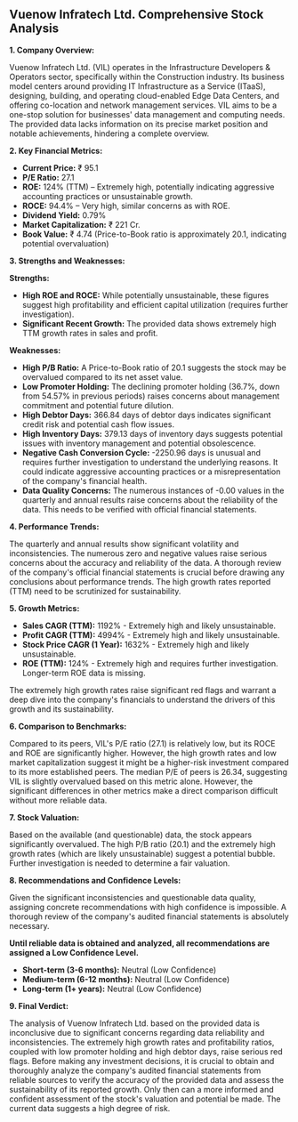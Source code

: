 ## Vuenow Infratech Ltd. Comprehensive Stock Analysis

**1. Company Overview:**

Vuenow Infratech Ltd. (VIL) operates in the Infrastructure Developers & Operators sector, specifically within the Construction industry.  Its business model centers around providing IT Infrastructure as a Service (ITaaS), designing, building, and operating cloud-enabled Edge Data Centers, and offering co-location and network management services. VIL aims to be a one-stop solution for businesses' data management and computing needs.  The provided data lacks information on its precise market position and notable achievements, hindering a complete overview.

**2. Key Financial Metrics:**

* **Current Price:** ₹ 95.1
* **P/E Ratio:** 27.1
* **ROE:** 124% (TTM) – Extremely high, potentially indicating aggressive accounting practices or unsustainable growth.
* **ROCE:** 94.4% –  Very high, similar concerns as with ROE.
* **Dividend Yield:** 0.79%
* **Market Capitalization:** ₹ 221 Cr.
* **Book Value:** ₹ 4.74 (Price-to-Book ratio is approximately 20.1, indicating potential overvaluation)

**3. Strengths and Weaknesses:**

**Strengths:**

* **High ROE and ROCE:**  While potentially unsustainable, these figures suggest high profitability and efficient capital utilization (requires further investigation).
* **Significant Recent Growth:**  The provided data shows extremely high TTM growth rates in sales and profit.

**Weaknesses:**

* **High P/B Ratio:**  A Price-to-Book ratio of 20.1 suggests the stock may be overvalued compared to its net asset value.
* **Low Promoter Holding:**  The declining promoter holding (36.7%, down from 54.57% in previous periods) raises concerns about management commitment and potential future dilution.
* **High Debtor Days:**  366.84 days of debtor days indicates significant credit risk and potential cash flow issues.
* **High Inventory Days:** 379.13 days of inventory days suggests potential issues with inventory management and potential obsolescence.
* **Negative Cash Conversion Cycle:**  -2250.96 days is unusual and requires further investigation to understand the underlying reasons.  It could indicate aggressive accounting practices or a misrepresentation of the company's financial health.
* **Data Quality Concerns:** The numerous instances of -0.00 values in the quarterly and annual results raise concerns about the reliability of the data.  This needs to be verified with official financial statements.


**4. Performance Trends:**

The quarterly and annual results show significant volatility and inconsistencies.  The numerous zero and negative values raise serious concerns about the accuracy and reliability of the data.  A thorough review of the company's official financial statements is crucial before drawing any conclusions about performance trends.  The high growth rates reported (TTM) need to be scrutinized for sustainability.

**5. Growth Metrics:**

* **Sales CAGR (TTM):** 1192% - Extremely high and likely unsustainable.
* **Profit CAGR (TTM):** 4994% - Extremely high and likely unsustainable.
* **Stock Price CAGR (1 Year):** 1632% - Extremely high and likely unsustainable.
* **ROE (TTM):** 124% - Extremely high and requires further investigation.  Longer-term ROE data is missing.

The extremely high growth rates raise significant red flags and warrant a deep dive into the company's financials to understand the drivers of this growth and its sustainability.

**6. Comparison to Benchmarks:**

Compared to its peers, VIL's P/E ratio (27.1) is relatively low, but its ROCE and ROE are significantly higher.  However, the high growth rates and low market capitalization suggest it might be a higher-risk investment compared to its more established peers.  The median P/E of peers is 26.34, suggesting VIL is slightly overvalued based on this metric alone.  However, the significant differences in other metrics make a direct comparison difficult without more reliable data.

**7. Stock Valuation:**

Based on the available (and questionable) data, the stock appears significantly overvalued. The high P/B ratio (20.1) and the extremely high growth rates (which are likely unsustainable) suggest a potential bubble.  Further investigation is needed to determine a fair valuation.

**8. Recommendations and Confidence Levels:**

Given the significant inconsistencies and questionable data quality, assigning concrete recommendations with high confidence is impossible.  A thorough review of the company's audited financial statements is absolutely necessary.

**Until reliable data is obtained and analyzed, all recommendations are assigned a Low Confidence Level.**

* **Short-term (3-6 months):**  Neutral (Low Confidence)
* **Medium-term (6-12 months):** Neutral (Low Confidence)
* **Long-term (1+ years):**  Neutral (Low Confidence)


**9. Final Verdict:**

The analysis of Vuenow Infratech Ltd. based on the provided data is inconclusive due to significant concerns regarding data reliability and inconsistencies.  The extremely high growth rates and profitability ratios, coupled with low promoter holding and high debtor days, raise serious red flags.  Before making any investment decisions, it is crucial to obtain and thoroughly analyze the company's audited financial statements from reliable sources to verify the accuracy of the provided data and assess the sustainability of its reported growth.  Only then can a more informed and confident assessment of the stock's valuation and potential be made.  The current data suggests a high degree of risk.
